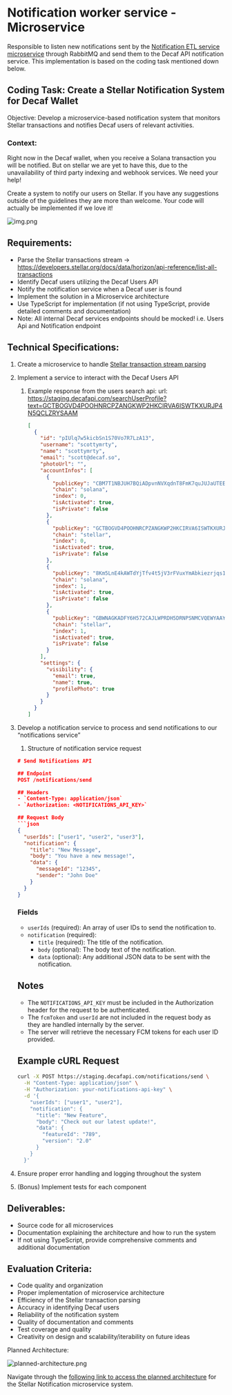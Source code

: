 Notification worker service - Microservice
===========================
Responsible to listen new notifications sent by the [Notification ETL service microservice](https://github.com/IsmaelTerreno/notification-etl-service) through RabbitMQ and send them to the Decaf API notification service. This implementation is based on the coding task mentioned down below.

## Coding Task: Create a Stellar Notification System for Decaf Wallet

Objective: Develop a microservice-based notification system that monitors Stellar transactions and notifies Decaf users
of relevant activities.

### Context:

Right now in the Decaf wallet, when you receive a Solana transaction you will be notified. But on stellar we are yet to
have this, due to the unavailability of third party indexing and webhook services. We need your help!

Create a system to notify our users on Stellar. If you have any suggestions outside of the guidelines they are more than
welcome. Your code will actually be implemented if we love it!

![img.png](img.png)

## Requirements:

- Parse the Stellar transactions
  stream → https://developers.stellar.org/docs/data/horizon/api-reference/list-all-transactions
- Identify Decaf users utilizing the Decaf Users API
- Notify the notification service when a Decaf user is found
- Implement the solution in a Microservice architecture
- Use TypeScript for implementation (if not using TypeScript, provide detailed comments and documentation)
- Note: All internal Decaf services endpoints should be mocked! i.e. Users Api and Notification endpoint

## Technical Specifications:

1. Create a microservice to
   handle [Stellar transaction stream parsing](https://developers.stellar.org/docs/data/horizon/api-reference/list-all-transactions)
2. Implement a service to interact with the Decaf Users API
    1. Example response from the users search api:
       url: https://staging.decafapi.com/searchUserProfile?text=GCTBOGVD4POOHNRCPZANGKWP2HKCIRVA6ISWTKXURJP4N5QCLZRYSAAM

        ```json
        [
          {
            "id": "pIUlq7w5kicbSn1S70Vo7R7LzA13",
            "username": "scottymrty",
            "name": "scottymrty",
            "email": "scott@decaf.so",
            "photoUrl": "",
            "accountInfos": [
              {
                "publicKey": "CBM7T1NBJUH7BQiADpvnNVXqdnT8FmK7quJUJaUTEEG8",
                "chain": "solana",
                "index": 0,
                "isActivated": true,
                "isPrivate": false
              },
              {
                "publicKey": "GCTBOGVD4POOHNRCPZANGKWP2HKCIRVA6ISWTKXURJP4N5QCLZRYSAAM",
                "chain": "stellar",
                "index": 0,
                "isActivated": true,
                "isPrivate": false
              },
              {
                "publicKey": "8Km5LnE4kAWTdYjTfv4t5jV3rFVuxYmAbkiezrjqs1vp",
                "chain": "solana",
                "index": 1,
                "isActivated": true,
                "isPrivate": false
              },
              {
                "publicKey": "GBWNAGKADFY6H572CAJLWPRDH5DRNPSNMCVQEWYAAYVMH2K7TZVQCSFU",
                "chain": "stellar",
                "index": 1,
                "isActivated": true,
                "isPrivate": false
              }
            ],
            "settings": {
              "visibility": {
                "email": true,
                "name": true,
                "profilePhoto": true
              }
            }
          }
        ]
        ```

3. Develop a notification service to process and send notifications to our “notifications service”
    1. Structure of notification service request

    ```json
    # Send Notifications API
    
    ## Endpoint
    POST /notifications/send
    
    ## Headers
    - `Content-Type: application/json`
    - `Authorization: <NOTIFICATIONS_API_KEY>`
    
    ## Request Body
    ```json
    {
      "userIds": ["user1", "user2", "user3"],
      "notification": {
        "title": "New Message",
        "body": "You have a new message!",
        "data": {
          "messageId": "12345",
          "sender": "John Doe"
        }
      }
    }
    ```

   ### Fields
    - `userIds` (required): An array of user IDs to send the notification to.
    - `notification` (required):
        - `title` (required): The title of the notification.
        - `body` (optional): The body text of the notification.
        - `data` (optional): Any additional JSON data to be sent with the notification.

   ## Notes
    - The `NOTIFICATIONS_API_KEY` must be included in the Authorization header for the request to be authenticated.
    - The `fcmToken` and `userId` are not included in the request body as they are handled internally by the server.
    - The server will retrieve the necessary FCM tokens for each user ID provided.

   ## Example cURL Request
    ```bash
    curl -X POST https://staging.decafapi.com/notifications/send \
      -H "Content-Type: application/json" \
      -H "Authorization: your-notifications-api-key" \
      -d '{
        "userIds": ["user1", "user2"],
        "notification": {
          "title": "New Feature",
          "body": "Check out our latest update!",
          "data": {
            "featureId": "789",
            "version": "2.0"
          }
        }
      }'
    ```

4. Ensure proper error handling and logging throughout the system
5. (Bonus) Implement tests for each component

## Deliverables:

- Source code for all microservices
- Documentation explaining the architecture and how to run the system
- If not using TypeScript, provide comprehensive comments and additional documentation

## Evaluation Criteria:

- Code quality and organization
- Proper implementation of microservice architecture
- Efficiency of the Stellar transaction parsing
- Accuracy in identifying Decaf users
- Reliability of the notification system
- Quality of documentation and comments
- Test coverage and quality
- Creativity on design and scalability/iterability on future ideas

Planned Architecture:

![planned-architecture.png](planned-architecture.png)

Navigate through the [following link to access the planned architecture](https://s.icepanel.io/uYg8sIP5nHttWN/9CSh) for
the Stellar Notification microservice system.
